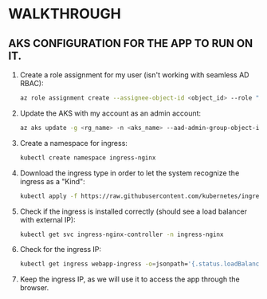  # WALKTHROUGH


 AKS CONFIGURATION FOR THE APP TO RUN ON IT.
 -------------------------------------------

   1. Create a role assignment for my user (isn't working with seamless AD RBAC):

      ```bash
      az role assignment create --assignee-object-id <object_id> --role "Azure Kubernetes Service RBAC Cluster Admin" --scope /subscriptions/<subscription_id>/resourcegroups/<rg_name>/providers/Microsoft.ContainerService/managedClusters/<aks_name>
      ```

   2. Update the AKS with my account as an admin account:

      ```bash
      az aks update -g <rg_name> -n <aks_name> --aad-admin-group-object-ids <object_id>
      ```

   3. Create a namespace for ingress:

      ```bash
      kubectl create namespace ingress-nginx
      ```

   4. Download the ingress type in order to let the system recognize the ingress as a "Kind":

      ```bash
      kubectl apply -f https://raw.githubusercontent.com/kubernetes/ingress-nginx/controller-v1.2.1/deploy/static/provider/cloud/deploy.yaml
      ```

   5. Check if the ingress is installed correctly (should see a load balancer with external IP):

      ```bash
      kubectl get svc ingress-nginx-controller -n ingress-nginx
      ```

   6. Check for the ingress IP:

      ```bash
      kubectl get ingress webapp-ingress -o=jsonpath='{.status.loadBalancer.ingress[0].ip}'
      ```

   7. Keep the ingress IP, as we will use it to access the app through the browser.
